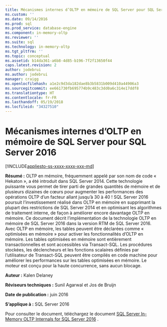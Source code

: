 ```yaml
---
title: Mécanismes internes d’OLTP en mémoire de SQL Server pour SQL Server 2016 | Microsoft Docs
ms.custom: ''
ms.date: 09/14/2016
ms.prod: sql
ms.prod_service: database-engine
ms.component: in-memory-oltp
ms.reviewer: ''
ms.suite: sql
ms.technology: in-memory-oltp
ms.tgt_pltfrm: ''
ms.topic: conceptual
ms.assetid: b14da361-a6b8-4d85-b196-7f2f13650f44
caps.latest.revision: 2
author: jodebrui
ms.author: jodebrui
manager: craigg
ms.openlocfilehash: a1e2c9d3da182dae8b3b5831b009d410a44906a3
ms.sourcegitcommit: ee661730fb695774b9c483c3dd0a6c314e17ddf8
ms.translationtype: HT
ms.contentlocale: fr-FR
ms.lasthandoff: 05/19/2018
ms.locfileid: "34327510"
---
```

# <a name="sql-server-in-memory-oltp-internals-for-sql-server-2016"></a>Mécanismes internes d’OLTP en mémoire de SQL Server pour SQL Server 2016
[!INCLUDE[appliesto-ss-xxxx-xxxx-xxx-md](../../includes/appliesto-ss-xxxx-xxxx-xxx-md.md)]

**Résumé :** OLTP en mémoire, fréquemment appelé par son nom de code « Hekaton », a été introduit dans SQL Server 2014.
Cette technologie puissante vous permet de tirer parti de grandes quantités de mémoire et de plusieurs dizaines de cœurs pour augmenter les performances des opérations OLTP d’un facteur allant jusqu’à 30 à 40 ! SQL Server 2016 poursuit l’investissement réalisé dans OLTP en mémoire en supprimant la plupart des restrictions de SQL Server 2014 et en optimisant les algorithmes de traitement interne, de façon à améliorer encore davantage OLTP en mémoire. Ce document décrit l’implémentation de la technologie OLTP en mémoire de SQL Server 2016 dans la version RTM de SQL Server 2016. Avec OLTP en mémoire, les tables peuvent être déclarées comme « optimisées en mémoire » pour activer les fonctionnalités d’OLTP en mémoire. Les tables optimisées en mémoire sont entièrement transactionnelles et sont accessibles via Transact-SQL. Les procédures stockées, les déclencheurs et les fonctions scalaires définies par l’utilisateur de Transact-SQL peuvent être compilés en code machine pour améliorer les performances sur les tables optimisées en mémoire. Le moteur est conçu pour la haute concurrence, sans aucun blocage.    
  
**Auteur :** Kalen Delaney  
  
**Réviseurs techniques :** Sunil Agarwal et Jos de Bruijn  
  
**Date de publication :** juin 2016  
  
**S’applique à :** SQL Server 2016  
  
Pour consulter le document, téléchargez le document [SQL Server In-Memory OLTP Internals for SQL Server 2016](http://download.microsoft.com/download/8/3/6/8360731A-A27C-4684-BC88-FC7B5849A133/SQL_Server_2016_In_Memory_OLTP_White_Paper.pdf) .   
